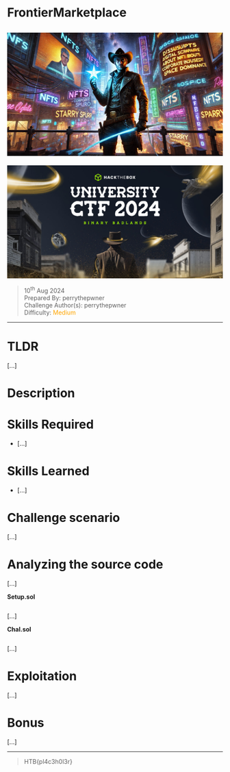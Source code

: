 # FrontierMarketplace

![img](./assets/ChallengeBanner.png)
---
<p align="center">
    <img src="./assets/EventBanner.jpg" />
</p>

> 10<sup>th</sup> Aug 2024 \
Prepared By: perrythepwner \
Challenge Author(s): perrythepwner \
Difficulty: <font color=orange>Medium</font>

---

# TLDR
[...]


# Description
> 

# Skills Required
- [...]


# Skills Learned
- [...]


# Challenge scenario
[...]


# Analyzing the source code
[...]

**Setup.sol**
```solidity
```

[...]

**Chal.sol**
```solidity
```

[...] 


# Exploitation
[...]


# Bonus

 [...]

---
> HTB{pl4c3h0l3r}
